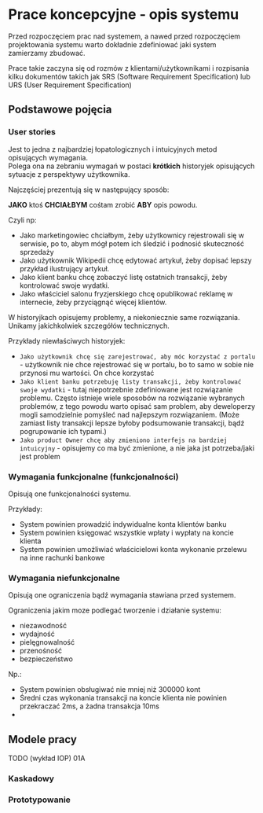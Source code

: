 # Prace koncepcyjne - opis systemu

Przed rozpoczęciem prac nad systemem, a nawed przed rozpoczęciem projektowania systemu warto dokładnie zdefiniować jaki system zamierzamy zbudować.

Prace takie zaczyna się od rozmów z klientami/użytkownikami i rozpisania kilku dokumentów takich jak SRS (Software Requirement Specification) lub URS (User Requirement Specification)

## Podstawowe pojęcia

### User stories

Jest to jedna z najbardziej łopatologicznych i intuicyjnych metod opisujących wymagania.  
Polega ona na zebraniu wymagań w postaci **krótkich** historyjek opisujących sytuacje z perspektywy użytkownika.

Najczęściej prezentują się w następujący sposób:

**JAKO** ktoś **CHCIAŁBYM** cośtam zrobić **ABY** opis powodu.

Czyli np:  

- Jako marketingowiec chciałbym, żeby użytkownicy rejestrowali się w serwisie, po to, abym mógł potem ich śledzić i podnosić skuteczność sprzedaży
- Jako użytkownik Wikipedii chcę edytować artykuł, żeby dopisać lepszy przykład ilustrujący artykuł.
- Jako klient banku chcę zobaczyć listę ostatnich transakcji, żeby kontrolować swoje wydatki.
- Jako właściciel salonu fryzjerskiego chcę opublikować reklamę w internecie, żeby przyciągnąć więcej klientów.

W historyjkach opisujemy problemy, a niekoniecznie same rozwiązania. Unikamy jakichkolwiek szczegółów technicznych.

Przykłady niewłaściwych historyjek:

- `Jako użytkownik chcę się zarejestrować, aby móc korzystać z portalu` - użytkownik nie chce rejestrować się w portalu, bo to samo w sobie nie przynosi mu wartości. On chce korzystać
- `Jako klient banku potrzebuję listy transakcji, żeby kontrolować swoje wydatki` - tutaj niepotrzebnie zdefiniowane jest rozwiązanie problemu. Często istnieje wiele sposobów na rozwiązanie wybranych problemów, z tego powodu warto opisać sam problem, aby deweloperzy mogli samodzielnie pomyśleć nad najlepszym rozwiązaniem. (Może zamiast listy transakcji lepsze byłoby podsumowanie transakcji, bądź pogrupowanie ich typami.)
- `Jako product Owner chcę aby zmieniono interfejs na bardziej intuicyjny` - opisujemy co ma być zmienione, a nie jaka jst potrzeba/jaki jest problem


### Wymagania funkcjonalne (funkcjonalności)

Opisują one funkcjonalności systemu.

Przykłady:

- System powinien prowadzić indywidualne konta klientów banku
- System powinien księgować wszystkie wpłaty i wypłaty na koncie klienta
- System powinien umożliwiać właścicielowi konta wykonanie przelewu na inne rachunki bankowe



### Wymagania niefunkcjonalne

Opisują one ograniczenia bądź wymagania stawiana przed systemem.

Ograniczenia jakim moze podlegać tworzenie i działanie systemu:

- niezawodność
- wydajność
- pielęgnowalność
- przenośność
- bezpieczeństwo

Np.:

- System powinien obsługiwać nie mniej niż 300000 kont
- Średni czas wykonania transakcji na koncie klienta nie powinien przekraczać 2ms, a żadna transakcja 10ms
- 


## Modele pracy

TODO (wykład IOP) 01A

### Kaskadowy

### Prototypowanie